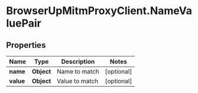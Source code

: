 # BrowserUpMitmProxyClient.NameValuePair

## Properties

Name | Type | Description | Notes
------------ | ------------- | ------------- | -------------
**name** | **Object** | Name to match | [optional] 
**value** | **Object** | Value to match | [optional] 


